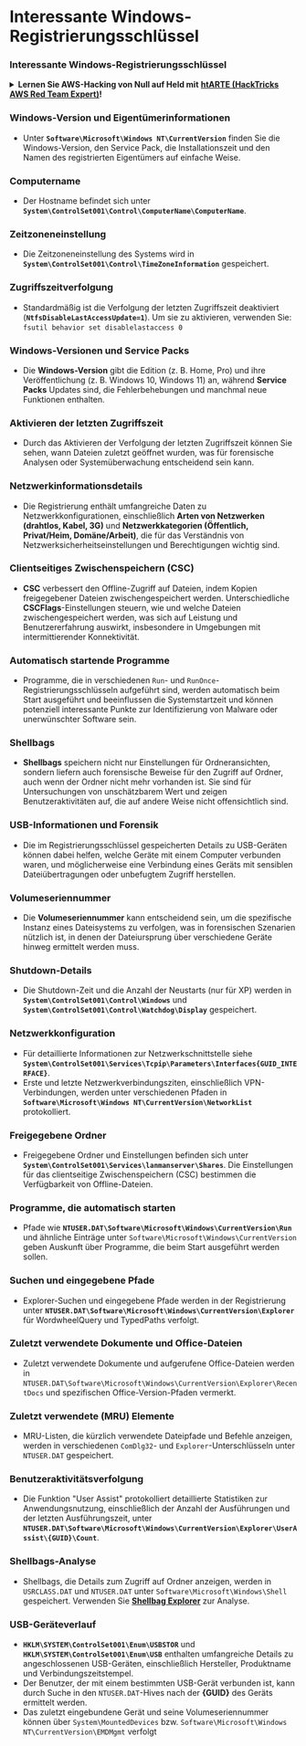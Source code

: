 # Interessante Windows-Registrierungsschlüssel

### Interessante Windows-Registrierungsschlüssel

<details>

<summary><strong>Lernen Sie AWS-Hacking von Null auf Held mit</strong> <a href="https://training.hacktricks.xyz/courses/arte"><strong>htARTE (HackTricks AWS Red Team Expert)</strong></a><strong>!</strong></summary>

Andere Möglichkeiten, HackTricks zu unterstützen:

* Wenn Sie Ihr **Unternehmen in HackTricks bewerben möchten** oder **HackTricks als PDF herunterladen möchten**, überprüfen Sie die [**ABONNEMENTPLÄNE**](https://github.com/sponsors/carlospolop)!
* Holen Sie sich das [**offizielle PEASS & HackTricks-Merchandise**](https://peass.creator-spring.com)
* Entdecken Sie [**The PEASS Family**](https://opensea.io/collection/the-peass-family), unsere Sammlung exklusiver [**NFTs**](https://opensea.io/collection/the-peass-family)
* **Treten Sie der** 💬 [**Discord-Gruppe**](https://discord.gg/hRep4RUj7f) oder der [**Telegram-Gruppe**](https://t.me/peass) bei oder **folgen** Sie uns auf **Twitter** 🐦 [**@hacktricks_live**](https://twitter.com/hacktricks_live)**.**
* **Teilen Sie Ihre Hacking-Tricks, indem Sie PRs an die** [**HackTricks**](https://github.com/carlospolop/hacktricks) und [**HackTricks Cloud**](https://github.com/carlospolop/hacktricks-cloud) GitHub-Repositories senden.

</details>


### **Windows-Version und Eigentümerinformationen**
- Unter **`Software\Microsoft\Windows NT\CurrentVersion`** finden Sie die Windows-Version, den Service Pack, die Installationszeit und den Namen des registrierten Eigentümers auf einfache Weise.

### **Computername**
- Der Hostname befindet sich unter **`System\ControlSet001\Control\ComputerName\ComputerName`**.

### **Zeitzoneneinstellung**
- Die Zeitzoneneinstellung des Systems wird in **`System\ControlSet001\Control\TimeZoneInformation`** gespeichert.

### **Zugriffszeitverfolgung**
- Standardmäßig ist die Verfolgung der letzten Zugriffszeit deaktiviert (**`NtfsDisableLastAccessUpdate=1`**). Um sie zu aktivieren, verwenden Sie:
`fsutil behavior set disablelastaccess 0`

### Windows-Versionen und Service Packs
- Die **Windows-Version** gibt die Edition (z. B. Home, Pro) und ihre Veröffentlichung (z. B. Windows 10, Windows 11) an, während **Service Packs** Updates sind, die Fehlerbehebungen und manchmal neue Funktionen enthalten.

### Aktivieren der letzten Zugriffszeit
- Durch das Aktivieren der Verfolgung der letzten Zugriffszeit können Sie sehen, wann Dateien zuletzt geöffnet wurden, was für forensische Analysen oder Systemüberwachung entscheidend sein kann.

### Netzwerkinformationsdetails
- Die Registrierung enthält umfangreiche Daten zu Netzwerkkonfigurationen, einschließlich **Arten von Netzwerken (drahtlos, Kabel, 3G)** und **Netzwerkkategorien (Öffentlich, Privat/Heim, Domäne/Arbeit)**, die für das Verständnis von Netzwerksicherheitseinstellungen und Berechtigungen wichtig sind.

### Clientseitiges Zwischenspeichern (CSC)
- **CSC** verbessert den Offline-Zugriff auf Dateien, indem Kopien freigegebener Dateien zwischengespeichert werden. Unterschiedliche **CSCFlags**-Einstellungen steuern, wie und welche Dateien zwischengespeichert werden, was sich auf Leistung und Benutzererfahrung auswirkt, insbesondere in Umgebungen mit intermittierender Konnektivität.

### Automatisch startende Programme
- Programme, die in verschiedenen `Run`- und `RunOnce`-Registrierungsschlüsseln aufgeführt sind, werden automatisch beim Start ausgeführt und beeinflussen die Systemstartzeit und können potenziell interessante Punkte zur Identifizierung von Malware oder unerwünschter Software sein.

### Shellbags
- **Shellbags** speichern nicht nur Einstellungen für Ordneransichten, sondern liefern auch forensische Beweise für den Zugriff auf Ordner, auch wenn der Ordner nicht mehr vorhanden ist. Sie sind für Untersuchungen von unschätzbarem Wert und zeigen Benutzeraktivitäten auf, die auf andere Weise nicht offensichtlich sind.

### USB-Informationen und Forensik
- Die im Registrierungsschlüssel gespeicherten Details zu USB-Geräten können dabei helfen, welche Geräte mit einem Computer verbunden waren, und möglicherweise eine Verbindung eines Geräts mit sensiblen Dateiübertragungen oder unbefugtem Zugriff herstellen.

### Volumeseriennummer
- Die **Volumeseriennummer** kann entscheidend sein, um die spezifische Instanz eines Dateisystems zu verfolgen, was in forensischen Szenarien nützlich ist, in denen der Dateiursprung über verschiedene Geräte hinweg ermittelt werden muss.

### **Shutdown-Details**
- Die Shutdown-Zeit und die Anzahl der Neustarts (nur für XP) werden in **`System\ControlSet001\Control\Windows`** und **`System\ControlSet001\Control\Watchdog\Display`** gespeichert.

### **Netzwerkkonfiguration**
- Für detaillierte Informationen zur Netzwerkschnittstelle siehe **`System\ControlSet001\Services\Tcpip\Parameters\Interfaces{GUID_INTERFACE}`**.
- Erste und letzte Netzwerkverbindungsziten, einschließlich VPN-Verbindungen, werden unter verschiedenen Pfaden in **`Software\Microsoft\Windows NT\CurrentVersion\NetworkList`** protokolliert.

### **Freigegebene Ordner**
- Freigegebene Ordner und Einstellungen befinden sich unter **`System\ControlSet001\Services\lanmanserver\Shares`**. Die Einstellungen für das clientseitige Zwischenspeichern (CSC) bestimmen die Verfügbarkeit von Offline-Dateien.

### **Programme, die automatisch starten**
- Pfade wie **`NTUSER.DAT\Software\Microsoft\Windows\CurrentVersion\Run`** und ähnliche Einträge unter `Software\Microsoft\Windows\CurrentVersion` geben Auskunft über Programme, die beim Start ausgeführt werden sollen.

### **Suchen und eingegebene Pfade**
- Explorer-Suchen und eingegebene Pfade werden in der Registrierung unter **`NTUSER.DAT\Software\Microsoft\Windows\CurrentVersion\Explorer`** für WordwheelQuery und TypedPaths verfolgt.

### **Zuletzt verwendete Dokumente und Office-Dateien**
- Zuletzt verwendete Dokumente und aufgerufene Office-Dateien werden in `NTUSER.DAT\Software\Microsoft\Windows\CurrentVersion\Explorer\RecentDocs` und spezifischen Office-Version-Pfaden vermerkt.

### **Zuletzt verwendete (MRU) Elemente**
- MRU-Listen, die kürzlich verwendete Dateipfade und Befehle anzeigen, werden in verschiedenen `ComDlg32`- und `Explorer`-Unterschlüsseln unter `NTUSER.DAT` gespeichert.

### **Benutzeraktivitätsverfolgung**
- Die Funktion "User Assist" protokolliert detaillierte Statistiken zur Anwendungsnutzung, einschließlich der Anzahl der Ausführungen und der letzten Ausführungszeit, unter **`NTUSER.DAT\Software\Microsoft\Windows\CurrentVersion\Explorer\UserAssist\{GUID}\Count`**.

### **Shellbags-Analyse**
- Shellbags, die Details zum Zugriff auf Ordner anzeigen, werden in `USRCLASS.DAT` und `NTUSER.DAT` unter `Software\Microsoft\Windows\Shell` gespeichert. Verwenden Sie **[Shellbag Explorer](https://ericzimmerman.github.io/#!index.md)** zur Analyse.

### **USB-Geräteverlauf**
- **`HKLM\SYSTEM\ControlSet001\Enum\USBSTOR`** und **`HKLM\SYSTEM\ControlSet001\Enum\USB`** enthalten umfangreiche Details zu angeschlossenen USB-Geräten, einschließlich Hersteller, Produktname und Verbindungszeitstempel.
- Der Benutzer, der mit einem bestimmten USB-Gerät verbunden ist, kann durch Suche in den `NTUSER.DAT`-Hives nach der **{GUID}** des Geräts ermittelt werden.
- Das zuletzt eingebundene Gerät und seine Volumeseriennummer können über `System\MountedDevices` bzw. `Software\Microsoft\Windows NT\CurrentVersion\EMDMgmt` verfolgt
